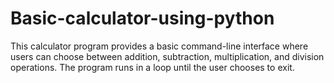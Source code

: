 # Basic-calculator-using-python

This calculator program provides a basic command-line interface where users can choose between addition, subtraction, multiplication, and division operations. The program runs in a loop until the user chooses to exit.
